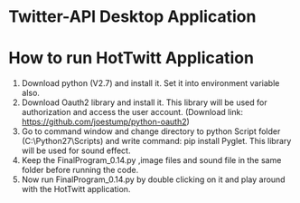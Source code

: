 # Twitter-API Desktop Application

# How to run HotTwitt Application
 1.	Download python (V2.7) and install it. Set it into environment variable also.
 2.	Download Oauth2 library and install it. This library will be used for authorization and access the user account. (Download link: https://github.com/joestump/python-oauth2)
 3.	Go to command window and change directory to python Script folder (C:\Python27\Scripts) and write command: pip install Pyglet. This library will be used for sound effect.
 4.	Keep the FinalProgram_0.14.py ,image files and sound file in the same folder before running the code.
 5.	Now run FinalProgram_0.14.py by double clicking on it and play around with the HotTwitt application.
